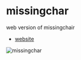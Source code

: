 # missingchar

web version of missingchair

-   [website](https://chars.sebastianogirotto.me)

![missingchar](https://cdn.discordapp.com/attachments/636316942445051914/917930155945623573/missingchar.png)
